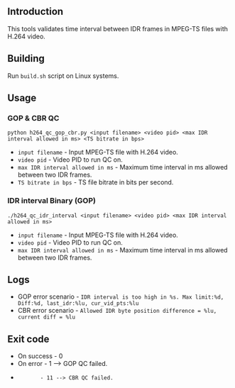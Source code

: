 ## Introduction
This tools validates time interval between IDR frames in MPEG-TS files with H.264 video.

## Building
Run `build.sh` script on Linux systems.

## Usage
### GOP & CBR QC 
`python h264_qc_gop_cbr.py <input filename> <video pid> <max IDR interval allowed in ms> <TS bitrate in bps>`
  * `input filename`                 - Input MPEG-TS file with H.264 video.
  * `video pid`                      - Video PID to run QC on.
  * `max IDR interval allowed in ms` - Maximum time interval in ms allowed between two IDR frames.
  * `TS bitrate in bps`              - TS file bitrate in bits per second.

### IDR interval Binary (GOP)
`./h264_qc_idr_interval <input filename> <video pid> <max IDR interval allowed in ms>`
  * `input filename`                 - Input MPEG-TS file with H.264 video.
  * `video pid`                      - Video PID to run QC on.
  * `max IDR interval allowed in ms` - Maximum time interval in ms allowed between two IDR frames.
  
## Logs
  * GOP error scenario - `IDR interval is too high in %s. Max limit:%d, Diff:%d, last_idr:%lu, cur_vid_pts:%lu`
  * CBR error scenario - `Allowed IDR byte position difference = %lu, current diff = %lu`

## Exit code
  * On success - 0
  * On error   - 1  --> GOP QC failed.
  *            - 11 --> CBR QC failed.
